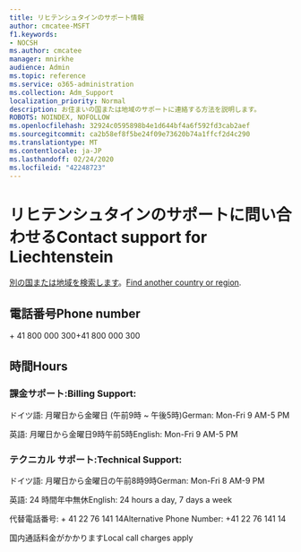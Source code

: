 ```yaml
---
title: リヒテンシュタインのサポート情報
author: cmcatee-MSFT
f1.keywords:
- NOCSH
ms.author: cmcatee
manager: mnirkhe
audience: Admin
ms.topic: reference
ms.service: o365-administration
ms.collection: Adm_Support
localization_priority: Normal
description: お住まいの国または地域のサポートに連絡する方法を説明します。
ROBOTS: NOINDEX, NOFOLLOW
ms.openlocfilehash: 32924c0595898b4e1d644bf4a6f592fd3cab2aef
ms.sourcegitcommit: ca2b58ef8f5be24f09e73620b74a1ffcf2d4c290
ms.translationtype: MT
ms.contentlocale: ja-JP
ms.lasthandoff: 02/24/2020
ms.locfileid: "42248723"
---
```

# <a name="contact-support-for-liechtenstein"></a><span data-ttu-id="033c7-103">リヒテンシュタインのサポートに問い合わせる</span><span class="sxs-lookup"><span data-stu-id="033c7-103">Contact support for Liechtenstein</span></span>

<span data-ttu-id="033c7-104">[別の国または地域を検索します](../contact-support-for-business-products.md)。</span><span class="sxs-lookup"><span data-stu-id="033c7-104">[Find another country or region](../contact-support-for-business-products.md).</span></span>

## <a name="phone-number"></a><span data-ttu-id="033c7-105">電話番号</span><span class="sxs-lookup"><span data-stu-id="033c7-105">Phone number</span></span>
<span data-ttu-id="033c7-106">+ 41 800 000 300</span><span class="sxs-lookup"><span data-stu-id="033c7-106">+41 800 000 300</span></span>

## <a name="hours"></a><span data-ttu-id="033c7-107">時間</span><span class="sxs-lookup"><span data-stu-id="033c7-107">Hours</span></span>
### <a name="billing-support"></a><span data-ttu-id="033c7-108">課金サポート:</span><span class="sxs-lookup"><span data-stu-id="033c7-108">Billing Support:</span></span>

<span data-ttu-id="033c7-109">ドイツ語: 月曜日から金曜日 (午前9時 ~ 午後5時)</span><span class="sxs-lookup"><span data-stu-id="033c7-109">German: Mon-Fri 9 AM-5 PM</span></span>

<span data-ttu-id="033c7-110">英語: 月曜日から金曜日9時午前5時</span><span class="sxs-lookup"><span data-stu-id="033c7-110">English: Mon-Fri 9 AM-5 PM</span></span>

### <a name="technical-support"></a><span data-ttu-id="033c7-111">テクニカル サポート:</span><span class="sxs-lookup"><span data-stu-id="033c7-111">Technical Support:</span></span>

<span data-ttu-id="033c7-112">ドイツ語: 月曜日から金曜日の午前8時9時</span><span class="sxs-lookup"><span data-stu-id="033c7-112">German: Mon-Fri 8 AM-9 PM</span></span>

<span data-ttu-id="033c7-113">英語: 24 時間年中無休</span><span class="sxs-lookup"><span data-stu-id="033c7-113">English: 24 hours a day, 7 days a week</span></span>

<span data-ttu-id="033c7-114">代替電話番号: + 41 22 76 141 14</span><span class="sxs-lookup"><span data-stu-id="033c7-114">Alternative Phone Number: +41 22 76 141 14</span></span>

<span data-ttu-id="033c7-115">国内通話料金がかかります</span><span class="sxs-lookup"><span data-stu-id="033c7-115">Local call charges apply</span></span>